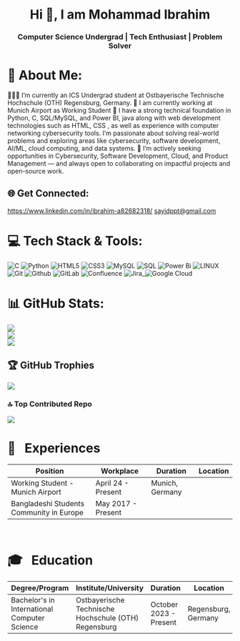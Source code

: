 <h1 align="center">Hi 👋, I am Mohammad Ibrahim </h1>
<h3 align="center">Computer Science Undergrad | Tech Enthusiast | Problem Solver</h3>

# 💫 About Me:
👨🏽‍💻  I’m currently an ICS Undergrad student at Ostbayerische Technische Hochschule (OTH) Regensburg, Germany.
👋 I am currently working at Munich Airport as Working Student 
👀 I have a strong technical foundation in Python, C, SQL/MySQL, and Power BI, java along with web development technologies such as HTML, CSS , as well as experience with computer networking cybersecurity tools. I’m passionate about solving real-world problems and exploring areas like cybersecurity, software development, AI/ML, cloud computing, and data systems.
💞 I’m actively seeking opportunities in Cybersecurity, Software Development, Cloud, and Product Management — and always open to collaborating on impactful projects and open-source work.



## 🌐 Get Connected:
https://www.linkedin.com/in/ibrahim-a82682318/
sayidppt@gmail.com 
# 💻 Tech Stack & Tools:
![C](https://img.shields.io/badge/c-%2300599C.svg?style=for-the-badge&logo=c&logoColor=white) ![Python](https://img.shields.io/badge/python-3670A0?style=for-the-badge&logo=python&logoColor=ffdd54) ![HTML5](https://img.shields.io/badge/html5-%23E34F26.svg?style=for-the-badge&logo=html5&logoColor=white) ![CSS3](https://img.shields.io/badge/css3-%231572B6.svg?style=for-the-badge&logo=css3&logoColor=white) ![MySQL](https://img.shields.io/badge/mysql-4479A1.svg?style=for-the-badge&logo=mysql&logoColor=white) ![SQL](https://img.shields.io/badge/sql-%2307405e.svg?style=for-the-badge&logo=sql&logoColor=white)
 ![Power Bi](https://img.shields.io/badge/power_bi-F2C811?style=for-the-badge&logo=powerbi&logoColor=black) ![LINUX](https://img.shields.io/badge/Linux-FCC624?style=for-the-badge&logo=linux&logoColor=black) ![Git](https://img.shields.io/badge/Git-F1502F?style=for-the-badge&logo=git&logoColor=white) ![Github](https://img.shields.io/badge/Github-4078c0?style=for-the-badge&logo=github&logoColor=white) ![GitLab](https://img.shields.io/badge/gitlab-%23181717.svg?style=for-the-badge&logo=gitlab&logoColor=white) ![Confluence](https://img.shields.io/badge/confluence-%23172BF4.svg?style=for-the-badge&logo=confluence&logoColor=white) ![Jira](https://img.shields.io/badge/Jira-253858?style=for-the-badge&logo=jira&logoColor=white)_![Google Cloud](https://img.shields.io/badge/Google_Cloud-4285F4?style=for-the-badge&logo=google-cloud&logoColor=white)


# 📊 GitHub Stats: 
![](https://github-readme-stats.vercel.app/api?username=ibrahimporan&theme=tokyonight&hide_border=false&include_all_commits=false&count_private=false)<br/>
![](https://github-readme-streak-stats.herokuapp.com/?user=ibrahimporan&theme=tokyonight&hide_border=false)<br/>
![](https://github-readme-stats.vercel.app/api/top-langs/?username=ibrahimporan&theme=tokyonight&hide_border=false&include_all_commits=false&count_private=false&layout=compact)

## 🏆 GitHub Trophies
![](https://github-profile-trophy.vercel.app/?username=ibrahimporan&theme=radical&no-frame=false&no-bg=true&margin-w=4)

### 🔝 Top Contributed Repo
![](https://github-contributor-stats.vercel.app/api?username=ibrahimporan&limit=5&theme=dark&combine_all_yearly_contributions=true)

<!-- work experience section starts here  -->

# 💼 &nbsp; Experiences

| Position                                             | Workplace        | Duration            | Location               |
| ---------------------------------------------------- | ---------------- | ------------------- | ---------------------- |
| Working Student - Munich Airport                      | April 24 - Present  | Munich, Germany |
 Bangladeshi Students Community in Europe      | May 2017 - Present     |

<br />
<!-- work experience section ends here  -->

<!-- Education section starts here  -->

# 🎓 &nbsp; Education

| Degree/Program                                       | Institute/University | Duration        | Location               |
| ---------------------------------------------------- | ---------------- | ------------------- | ---------------------- |
| Bachelor's in International Computer Science | Ostbayerische Technische Hochschule (OTH) Regensburg  | October 2023 - Present  | Regensburg, Germany |

<br />
<!-- Education section ends here  -->

<!-- Achievements section starts here  -->

